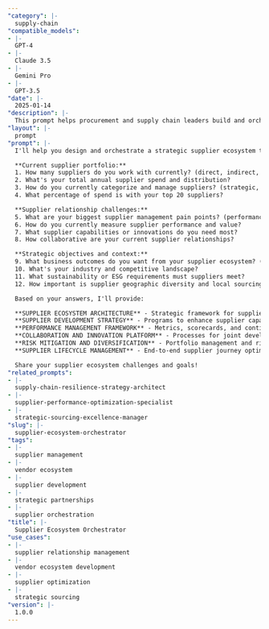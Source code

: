 ```yaml
---
"category": |-
  supply-chain
"compatible_models":
- |-
  GPT-4
- |-
  Claude 3.5
- |-
  Gemini Pro
- |-
  GPT-3.5
"date": |-
  2025-01-14
"description": |-
  This prompt helps procurement and supply chain leaders build and orchestrate comprehensive supplier ecosystems that drive innovation, reduce risk, optimize performance, and create competitive advantages through strategic supplier relationships and ecosystem development.
"layout": |-
  prompt
"prompt": |-
  I'll help you design and orchestrate a strategic supplier ecosystem that transforms vendor relationships into competitive advantages through collaboration, development, and optimization. Let me understand your current supplier landscape:

  **Current supplier portfolio:**
  1. How many suppliers do you work with currently? (direct, indirect, services)
  2. What's your total annual supplier spend and distribution?
  3. How do you currently categorize and manage suppliers? (strategic, preferred, transactional)
  4. What percentage of spend is with your top 20 suppliers?

  **Supplier relationship challenges:**
  5. What are your biggest supplier management pain points? (performance, innovation, cost, risk)
  6. How do you currently measure supplier performance and value?
  7. What supplier capabilities or innovations do you need most?
  8. How collaborative are your current supplier relationships?

  **Strategic objectives and context:**
  9. What business outcomes do you want from your supplier ecosystem? (cost, innovation, speed, quality)
  10. What's your industry and competitive landscape?
  11. What sustainability or ESG requirements must suppliers meet?
  12. How important is supplier geographic diversity and local sourcing?

  Based on your answers, I'll provide:

  **SUPPLIER ECOSYSTEM ARCHITECTURE** - Strategic framework for supplier categorization and relationship design
  **SUPPLIER DEVELOPMENT STRATEGY** - Programs to enhance supplier capabilities and innovation
  **PERFORMANCE MANAGEMENT FRAMEWORK** - Metrics, scorecards, and continuous improvement systems
  **COLLABORATION AND INNOVATION PLATFORM** - Processes for joint development and value creation
  **RISK MITIGATION AND DIVERSIFICATION** - Portfolio management and risk reduction strategies
  **SUPPLIER LIFECYCLE MANAGEMENT** - End-to-end supplier journey optimization and governance

  Share your supplier ecosystem challenges and goals!
"related_prompts":
- |-
  supply-chain-resilience-strategy-architect
- |-
  supplier-performance-optimization-specialist
- |-
  strategic-sourcing-excellence-manager
"slug": |-
  supplier-ecosystem-orchestrator
"tags":
- |-
  supplier management
- |-
  vendor ecosystem
- |-
  supplier development
- |-
  strategic partnerships
- |-
  supplier orchestration
"title": |-
  Supplier Ecosystem Orchestrator
"use_cases":
- |-
  supplier relationship management
- |-
  vendor ecosystem development
- |-
  supplier optimization
- |-
  strategic sourcing
"version": |-
  1.0.0
---
```

